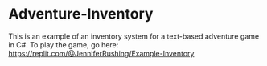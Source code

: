# Adventure-Inventory
This is an example of an inventory system for a text-based adventure game in C#.
To play the game, go here: https://replit.com/@JenniferRushing/Example-Inventory
